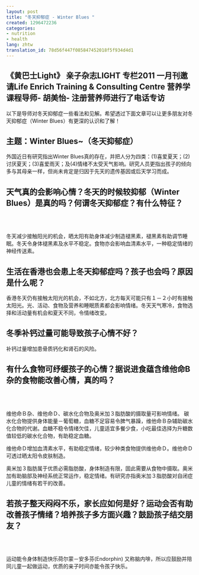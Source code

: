 ```yaml
---
layout: post
title: "冬天抑郁症 - Winter Blues "
created: 1296472236
categories:
- nutrition
- health
lang: zhtw
translation_id: 78d56f447f085847452018f5f934d4d1
---
```

<!--break-->
<h2>《黄巴士Light》 亲子杂志LIGHT 专栏2011 一月刊邀请Life Enrich Training & Consulting Centre 营养学课程导师- 胡美怡- 注册营养师进行了电话专访</h2>

<p>以下是导师对冬天抑郁症一些看法和见解。希望透过下面文章可以让更多朋友对冬天抑郁症（Winter Blues）有更深的认识和了解！ </p>

<h2>主题：Winter Blues~（冬天抑郁症）</h2>

<p>外国近日有研究指出Winter Blues真的存在，并把人分为四类：(1)喜爱夏天；(2)讨厌夏天；(3)喜爱雨天；及(4)情绪不太受天气影响。研究人员更指出孩子的倾向多与其母亲一样，但尚未肯定是归因于先天的遗传基因或后天学习而成。 </p>


<h2 class='icon_favorite'>天气真的会影响心情？冬天的时候较抑郁（Winter Blues）是真的吗？何谓冬天抑郁症？有什么特征？ </h2><br/><br/>


<p>冬天减少接触阳光的机会，晒太阳有助身体减少制造褪黑素，褪黑素有助调节睡眠。冬天令身体褪黑素及水平不稳定。食物亦会影响血清素水平，一种稳定情绪的神经传送素。 </p>


<h2 class='icon_favorite'>生活在香港也会患上冬天抑郁症吗？孩子也会吗？原因是什么呢？ </h2>


<p>香港冬天仍有接触太阳光的机会，不如北方，北方每天可能只有１－２小时有接触太阳光。光、活动、食物及营养和睡眠质素都会影响情绪。冬天天气寒冷，食物选择和活动量有机会和夏天不同，令情绪改变。 </p>

<h2 class='icon_favorite'>冬季补钙过量可能导致孩子心情不好？ </h2>


<p>补钙过量增加患骨质钙化和肾石的风险。 </p>


<h2 class='icon_favorite'>有什么食物可纾缓孩子的心情？据说进食蕴含维他命B杂的食物能改善心情，真的吗？ </h2><br/><br/>
<p>
维他命Ｂ杂、维他命Ｄ、碳水化合物及奥米加３脂肪酸的摄取量可影响情绪。
碳水化合物提供身体能量－葡萄糖，血糖不足容易令脾气暴躁，维他命Ｂ杂辅助碳水化合物的代谢。血糖不稳令情绪欠佳，儿童适宜多餐少食，小吃最佳选择为升糖数值较低的碳水化合物，有助稳定血糖。 </p>

<p>
维他命Ｄ增加血清素水平，有助稳定情绪，较少种类食物提供维他命Ｄ。维他命Ｄ可透过晒太阳令皮肤制造。 </p>

<p>
奥米加３脂肪属于优质必需脂肪酸，身体制造有限，固此需要从食物中摄取。奥米加有助脑部及神经系统正常运作，稳定情绪。有研究亦指奥米加３脂肪酸对自闭症儿童的情绪有若干的改善。 </p>


<h2 class='icon_favorite'>若孩子整天闷闷不乐，家长应如何是好？运动会否有助改善孩子情绪？培养孩子多方面兴趣？鼓励孩子结交朋友？ </h2><br/><br/>

<p>
运动能令身体制造快乐荷尔蒙－安多芬(Endorphin) 又称脑内啡，所以应鼓励并陪同儿童一起做运动，优质的亲子时间亦能令孩子快乐。 </p>
